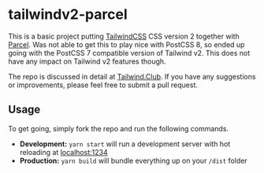 # tailwindv2-parcel

This is a basic project putting [TailwindCSS](https://tailwindcss.com/) CSS version 2 together with [Parcel](https://parceljs.org/). Was not able to get this to play nice with PostCSS 8, so ended up going with the PostCSS 7 compatible version of Tailwind v2. This does not have any impact on Tailwind v2 features though.

The repo is discussed in detail at [Tailwind.Club](https://tailwind.club/setting-up-tailwind-v2-with-parcel/). If you have any suggestions or improvements, please feel free to submit a pull request.

## Usage

To get going, simply fork the repo and run the following commands.

-   **Development:**
    `yarn start` will run a development server with hot reloading at <localhost:1234>
-   **Production:**
    `yarn build` will bundle everything up on your `/dist` folder
